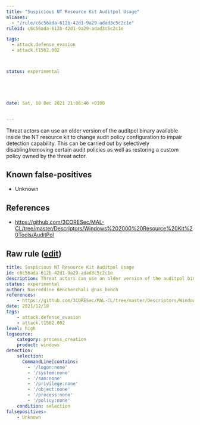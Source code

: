 ```yaml
---
title: "Suspicious NT Resource Kit Auditpol Usage"
aliases:
  - "/rule/c6c56ada-612b-42d1-9a29-adad3c5c2c1e"
ruleid: c6c56ada-612b-42d1-9a29-adad3c5c2c1e

tags:
  - attack.defense_evasion
  - attack.t1562.002



status: experimental





date: Sat, 18 Dec 2021 21:06:46 +0100


---
```


Threat actors can use an older version of the auditpol binary available inside the NT resource kit to change audit policy configuration to impair detection capability. This can be carried out by selectively disabling/removing certain audit policies as well as restoring a custom policy owned by the threat actor.

<!--more-->


## Known false-positives

* Unknown



## References

* https://github.com/3CORESec/MAL-CL/tree/master/Descriptors/Windows%202000%20Resource%20Kit%20Tools/AuditPol


## Raw rule ([edit](https://github.com/SigmaHQ/sigma/edit/master/rules/windows/process_creation/proc_creation_win_susp_nt_resource_kit_auditpol_usage.yml))
```yaml
title: Suspicious NT Resource Kit Auditpol Usage 
id: c6c56ada-612b-42d1-9a29-adad3c5c2c1e
description: Threat actors can use an older version of the auditpol binary available inside the NT resource kit to change audit policy configuration to impair detection capability. This can be carried out by selectively disabling/removing certain audit policies as well as restoring a custom policy owned by the threat actor. 
status: experimental
author: Nasreddine Bencherchali @nas_bench
references:
    - https://github.com/3CORESec/MAL-CL/tree/master/Descriptors/Windows%202000%20Resource%20Kit%20Tools/AuditPol
date: 2021/12/18
tags:
    - attack.defense_evasion
    - attack.t1562.002
level: high
logsource:
    category: process_creation
    product: windows
detection:
    selection:
      CommandLine|contains:
        - '/logon:none'
        - '/system:none'
        - '/sam:none'
        - '/privilege:none'
        - '/object:none'
        - '/process:none'
        - '/policy:none'
    condition: selection
falsepositives:
    - Unknown

```
